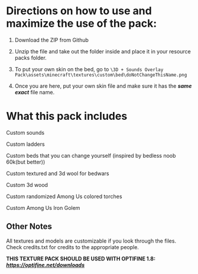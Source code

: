 

#  Directions on how to use and maximize the use of the pack:

1. Download the ZIP from Github

2. Unzip the file and take out the folder inside and place it in your resource packs folder. 

3. To put your own skin on the bed, go to `\3D + Sounds Overlay Pack\assets\minecraft\textures\custom\bed\doNotChangeThisName.png`

4. Once you are here, put your own skin file and make sure it has the ***same exact*** file name.
 





# What this pack includes

Custom sounds 

Custom ladders

Custom beds that you can change yourself (inspired by bedless noob 60k(but better))

Custom textured and 3d wool for bedwars

Custom 3d wood

Custom randomized Among Us colored torches

Custom Among Us Iron Golem

## Other Notes

All textures and models are customizable if you look through the files. Check credits.txt for credits to the appropriate people.

**THIS TEXTURE PACK SHOULD BE USED WITH OPTIFINE 1.8:** ***https://optifine.net/downloads***

